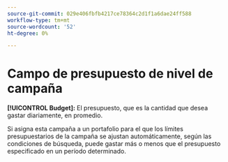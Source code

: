 ```yaml
---
source-git-commit: 029e406fbfb4217ce78364c2d1f1a6dae24ff588
workflow-type: tm+mt
source-wordcount: '52'
ht-degree: 0%

---
```

# Campo de presupuesto de nivel de campaña

**[!UICONTROL Budget]:** El presupuesto, que es la cantidad que desea gastar diariamente, en promedio.

Si asigna esta campaña a un portafolio para el que los límites presupuestarios de la campaña se ajustan automáticamente, según las condiciones de búsqueda, puede gastar más o menos que el presupuesto especificado en un período determinado.
